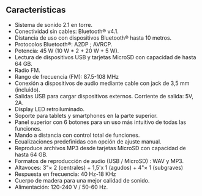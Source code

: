## Características

- Sistema de sonido 2.1 en torre.
- Conectividad sin cables: Bluetooth® v4.1.
- Distancia de uso con dispositivos Bluetooth®  hasta 10 metros.
- Protocolos Bluetooth®: A2DP ; AVRCP.
- Potencia: 45 W (10 W * 2 + 20 W + 5 W).
- Lectura de dispositivos USB y tarjetas MicroSD con capacidad de hasta 64 GB.
- Radio FM.
- Rango de frecuencia (FM): 87.5-108 MHz
- Conexión a dispositivos de audio mediante cable con jack de 3,5 mm (incluido).
- Salidas USB para cargar dispositivos externos. Corriente de salida: 5V, 2A.
- Display LED retroiluminado.
- Soporte para tablets y smartphones en la parte superior.
- Panel superior con 6 botones para un uso más intuitivo de todas las funciones.
- Mando a distancia con control total de funciones.
- Ecualizaciones predefinidas con opción de ajuste manual.
- Reproduce archivos MP3 desde tarjetas MicroSD con capacidad de hasta 64 GB.
- Formatos de reproducción de audio (USB / MicroSD) : WAV y MP3.
- Altavoces: 3"× 2 (centrales) + 1,5'x 1 (agudos) + 4"× 1 (subgraves)
- Respuesta en frecuencia: 40 Hz-18 KHz
- Cuerpo de madera para una mejor calidad de sonido.
- Alimentación: 120-240 V / 50-60 Hz.
